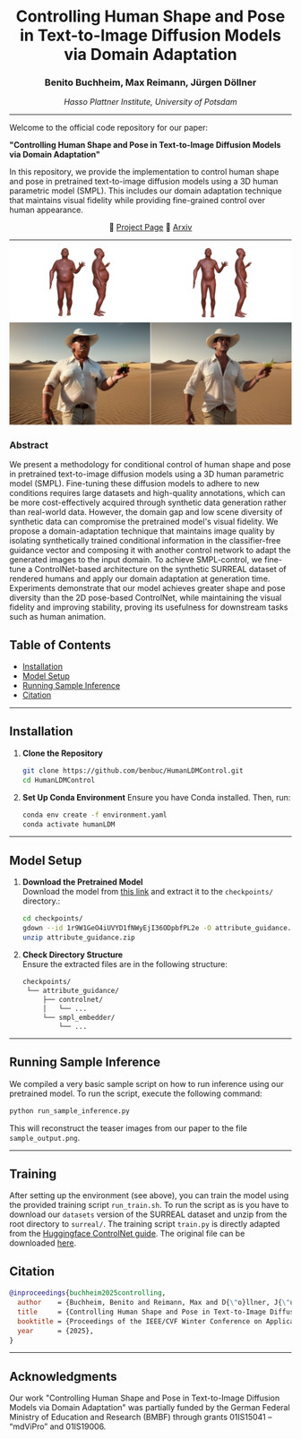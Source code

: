 <div align="center">

# Controlling Human Shape and Pose in Text-to-Image Diffusion Models via Domain Adaptation

### Benito Buchheim, Max Reimann, Jürgen Döllner
*Hasso Plattner Institute, University of Potsdam*

</div>

---

Welcome to the official code repository for our paper:

**"Controlling Human Shape and Pose in Text-to-Image Diffusion Models via Domain Adaptation"**

In this repository, we provide the implementation to control human shape and pose in pretrained text-to-image diffusion models using a 3D human parametric model (SMPL). This includes our domain adaptation technique that maintains visual fidelity while providing fine-grained control over human appearance.


<div align="center">
🔗 <a href="https://ivpg.github.io/humanLDM">Project Page</a>
📃 <a href="https://arxiv.org/abs/2411.04724">Arxiv</a>
</div>

---

![Teaser Image](teaser.png)
### Abstract
We present a methodology for conditional control of human shape and pose in pretrained text-to-image diffusion models using a 3D human parametric model (SMPL). Fine-tuning these diffusion models to adhere to new conditions requires large datasets and high-quality annotations, which can be more cost-effectively acquired through synthetic data generation rather than real-world data. However, the domain gap and low scene diversity of synthetic data can compromise the pretrained model's visual fidelity. We propose a domain-adaptation technique that maintains image quality by isolating synthetically trained conditional information in the classifier-free guidance vector and composing it with another control network to adapt the generated images to the input domain. To achieve SMPL-control, we fine-tune a ControlNet-based architecture on the synthetic SURREAL dataset of rendered humans and apply our domain adaptation at generation time. Experiments demonstrate that our model achieves greater shape and pose diversity than the 2D pose-based ControlNet, while maintaining the visual fidelity and improving stability, proving its usefulness for downstream tasks such as human animation.

## Table of Contents
- [Installation](#installation)
- [Model Setup](#model-setup)
- [Running Sample Inference](#running-sample-inference)
- [Citation](#citation)

---

## Installation

1. **Clone the Repository**
   ```bash
   git clone https://github.com/benbuc/HumanLDMControl.git
   cd HumanLDMControl
   ```

2. **Set Up Conda Environment**
   Ensure you have Conda installed. Then, run:
   ```bash
   conda env create -f environment.yaml
   conda activate humanLDM
   ```

---

## Model Setup

1. **Download the Pretrained Model**  
   Download the model from [this link](https://drive.google.com/file/d/1r9W1GeO4iUVYD1fNWyEjI36ODpbfPL2e/view?usp=sharing) and extract it to the `checkpoints/` directory.:
   ```bash
   cd checkpoints/
   gdown --id 1r9W1GeO4iUVYD1fNWyEjI36ODpbfPL2e -O attribute_guidance.zip
   unzip attribute_guidance.zip
   ```

2. **Check Directory Structure**  
   Ensure the extracted files are in the following structure:
   ```
   checkpoints/
    └── attribute_guidance/
        ├── controlnet/
        │   └── ...
        └── smpl_embedder/
            └── ...
   ```

---

## Running Sample Inference

We compiled a very basic sample script on how to run inference using our pretrained model. To run the script, execute the following command:

```bash
python run_sample_inference.py
```

This will reconstruct the teaser images from our paper to the file `sample_output.png`.

---

## Training

After setting up the environment (see above), you can train the model using the provided training script `run_train.sh`.
To run the script as is you have to download our `datasets` version of the SURREAL dataset and unzip from the root directory to `surreal/`.
The training script `train.py` is directly adapted from the [Huggingface ControlNet guide](https://huggingface.co/blog/train-your-controlnet). The original file can be downloaded [here](https://github.com/huggingface/diffusers/blob/main/examples/controlnet/train_controlnet.py).

## Citation

```bibtex
@inproceedings{buchheim2025controlling,
  author    = {Buchheim, Benito and Reimann, Max and D{\"o}llner, J{\"u}rgen},
  title     = {Controlling Human Shape and Pose in Text-to-Image Diffusion Models via Domain Adaptation},
  booktitle = {Proceedings of the IEEE/CVF Winter Conference on Applications of Computer Vision (WACV)},
  year      = {2025},
}
```

---

## Acknowledgments
Our work "Controlling Human Shape and Pose in Text-to-Image Diffusion Models via Domain Adaptation" was partially funded by the German Federal Ministry of Education and Research (BMBF) through grants 01IS15041 – “mdViPro” and 01IS19006.


